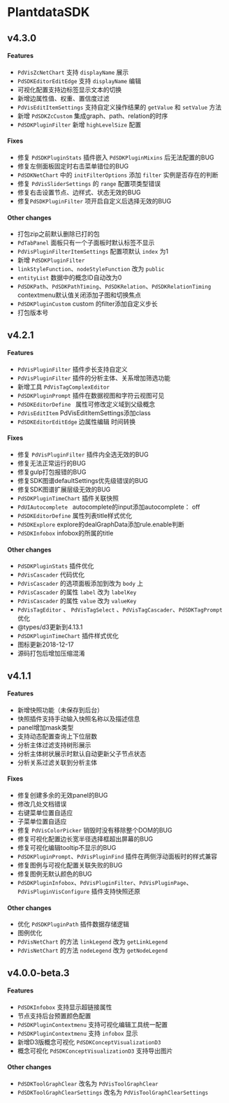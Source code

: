 # PlantdataSDK

## v4.3.0

#### Features
- `PdVisZcNetChart` 支持 `displayName` 展示
- `PdSDKEditorEditEdge` 支持 `displayName` 编辑
- 可视化配置支持边标签显示文本的切换
- 新增边属性值、权重、置信度过滤
- `PdVisEditItemSettings` 支持自定义操作结果的 `getValue` 和 `setValue` 方法
- 新增 `PdSDKZcCustom` 集成graph、path、relation的时序
- `PdSDKPluginFilter` 新增 `highLevelSize` 配置

#### Fixes
- 修复 `PdSDKPluginStats` 插件嵌入 `PdSDKPluginMixins` 后无法配置的BUG
- 修复左侧面板固定时右击菜单错位的BUG
- `PdSDKNetChart` 中的 `initFilterOptions` 添加 `filter` 实例是否存在的判断
- 修复 `PdVisSliderSettings` 的 `range` 配置项类型错误
- 修复右击设置节点、边样式、状态无效的BUG
- 修复`PdSDKPluginFilter` 项开启自定义后选择无效的BUG

#### Other changes
- 打包zip之前默认删除已打的包
- `PdTabPanel` 面板只有一个子面板时默认标签不显示
- `PdVisPluginFilterItemSettings` 配置项默认 `index` 为1
- 新增 `PdSDKPluginFilter`
- `linkStyleFunction`、`nodeStyleFunction` 改为 `public`
- `entityList` 数据中的概念ID自动改为0
- `PdSDKPath`、`PdSDKPathTiming`、`PdSDKRelation`、`PdSDKRelationTiming`  contextmenu默认值关闭添加子图和切换焦点
- `PdSDKPluginCustom` custom 的filter添加自定义步长
- 打包版本号

## v4.2.1

#### Features
- `PdVisPluginFilter` 插件步长支持自定义
- `PdVisPluginFilter` 插件的分析主体、关系增加筛选功能
- 新增工具 `PdVisTagComplexEditor`
- `PdSDKPluginPrompt` 插件在数据视图和字符云视图可见
- `PdSDKEditorDefine ` 属性可修改定义域到父级概念
- `PdVisEditItem` PdVisEditItemSettings添加class
- `PdSDKEditorEditEdge` 边属性编辑 时间转换

#### Fixes
- 修复 `PdVisPluginFilter` 插件内全选无效的BUG
- 修复无法正常运行的BUG
- 修复gulp打包报错的BUG
- 修复SDK图谱defaultSettings优先级错误的BUG
- 修复SDK图谱扩展层级无效的BUG
- `PdSDKPluginTimeChart` 插件关联快照
- `PdUIAutocomplete ` autocomplete的input添加autocomplete： off
- `PdSDKEditorDefine` 属性列表title样式优化
- `PdSDKExplore` explore的dealGraphData添加rule.enable判断
- `PdSDKInfobox` infobox的所属的title

#### Other changes
- `PdSDKPluginStats` 插件优化
- `PdVisCascader` 代码优化
- `PdVisCascader` 的选项面板添加到改为 `body` 上
- `PdVisCascader` 的属性 `label` 改为 `labelKey`
- `PdVisCascader` 的属性 `value` 改为 `valueKey`
- `PdVisTagEditor` 、 `PdVisTagSelect` 、`PdVisTagCascader`、`PdSDKTagPrompt` 优化
- @types/d3更新到4.13.1
- `PdSDKPluginTimeChart` 插件样式优化
- 图标更新2018-12-17
- 源码打包后增加压缩混淆

## v4.1.1

#### Features
- 新增快照功能（未保存到后台）
- 快照插件支持手动输入快照名称以及描述信息
- panel增加mask类型
- 支持动态配置查询上下位层数
- 分析主体过滤支持树形展示
- 分析主体树状展示时默认自动更新父子节点状态
- 分析关系过滤关联到分析主体

#### Fixes
- 修复创建多余的无效panel的BUG
- 修改几处文档错误
- 右键菜单位置自适应
- 子菜单位置自适应
- 修复 `PdVisColorPicker` 销毁时没有移除整个DOM的BUG
- 修复可视化配置边长宽半径选择框超出屏幕的BUG
- 修复可视化编辑tooltip不显示的BUG
- `PdSDKPluginPrompt`、`PdVisPluginFind` 插件在两侧浮动面板时的样式兼容
- 修复图例与可视化配置关联失败的BUG
- 修复图例无默认颜色的BUG
- `PdSDKPluginInfobox`、`PdVisPluginFilter`、`PdVisPluginPage`、`PdVisPluginVisConfigure` 插件支持快照还原

#### Other changes
- 优化 `PdSDKPluginPath` 插件数据存储逻辑
- 图例优化
- `PdVisNetChart` 的方法 `linkLegend` 改为 `getLinkLegend`
- `PdVisNetChart` 的方法 `nodeLegend` 改为 `getNodeLegend`


## v4.0.0-beta.3

#### Features
- `PdSDKInfobox` 支持显示超链接属性
- 节点支持后台预置颜色配置
- `PdSDKPluginContextmenu` 支持可视化编辑工具统一配置
- `PdSDKPluginContextmenu` 支持 `infobox` 显示
- 新增D3版概念可视化 `PdSDKConceptVisualizationD3`
- 概念可视化 `PdSDKConceptVisualizationD3` 支持导出图片

#### Other changes
- `PdSDKToolGraphClear` 改名为 `PdVisToolGraphClear`
- `PdSDKToolGraphClearSettings` 改名为 `PdVisToolGraphClearSettings`
